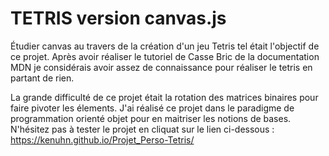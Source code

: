 # TETRIS version canvas.js


Étudier canvas au travers de la création d'un jeu Tetris tel était l'objectif de ce projet. 
Après avoir réaliser le tutoriel de Casse Bric de la documentation MDN je considérais avoir 
assez de connaissance pour réaliser le tetris en partant de rien. 

La grande difficulté de ce projet était la rotation des matrices binaires pour faire pivoter les élements.
J'ai réalisé ce projet dans le paradigme de programmation orienté objet pour en maitriser les notions de bases.
N'hésitez pas à tester le projet en cliquat sur le lien ci-dessous : https://kenuhn.github.io/Projet_Perso-Tetris/ 
